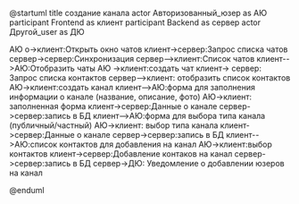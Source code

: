 @startuml
title создание канала
actor Авторизованный_юзер as АЮ
participant Frontend    as клиент
participant Backend as сервер
actor Другой_user as ДЮ

АЮ o->клиент:Открыть окно чатов
клиент->сервер:Запрос списка чатов
сервер->сервер:Синхронизация
сервер-->клиент:Список чатов
клиент-->АЮ:Отобразить чаты 
АЮ ->клиент:создать чат
клиент-> сервер: Запрос списка контактов
сервер-->клиент: отобразить список контактов
АЮ->клиент:создать канал
клиент-->АЮ:форма для заполнения информации о канале (название, описание, фото)
АЮ->клиент: заполненная форма
клиент->сервер:Данные о канале
сервер->сервер:запись в БД
клиент-->АЮ:форма для выбора типа канала (публичный/частный)
АЮ->клиент: выбор типа канала
клиент->сервер:Данные о канале
сервер->сервер:запись в БД
клиент-->АЮ:список контактов для добавления на канал
АЮ->клиент:выбор контактов
клиент->сервер:Добавление контаков на канал
сервер->сервер:запись в БД
сервер->ДЮ: Уведомление о добавлении юзеров на канал

@enduml